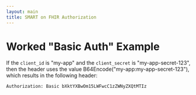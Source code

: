 ```yaml
---
layout: main
title: SMART on FHIR Authorization
---
```


# Worked "Basic Auth" Example

If the `client_id` is "my-app" and the `client_secret` is "my-app-secret-123",
then the header uses the value B64Encode("my-app:my-app-secret-123"), which
results in the following header:


```
Authorization: Basic bXktYXBwOm15LWFwcC1zZWNyZXQtMTIz
```
